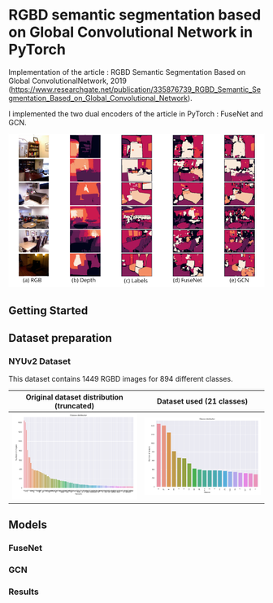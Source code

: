 # RGBD semantic segmentation based on Global Convolutional Network in PyTorch


Implementation of the article : RGBD Semantic Segmentation Based on Global ConvolutionalNetwork, 2019 (https://www.researchgate.net/publication/335876739_RGBD_Semantic_Segmentation_Based_on_Global_Convolutional_Network).


I implemented the two dual encoders of the article in PyTorch : FuseNet and GCN.

<p align="center">

<a>
    <img src='images/results.png'  width="900"/>
</a>
</p>
















## Getting Started



## Dataset preparation

### NYUv2 Dataset

This dataset contains 1449 RGBD images for 894 different classes.

| Original dataset distribution (truncated) | Dataset used (21 classes) |
|---| --- |
| ![](/images/distribution_classes.png) | ![](/images/distribution_20_classes.png) |





## Models



### FuseNet


### GCN



### Results

